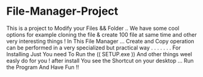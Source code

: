# File-Manager-Project
This is a project to Modify your Files && Folder ..
We have some cool options for example cloning the file & create 100 file at same time and other very interesting things ! 
In This File Manager ... Create and Copy operation can be performed in a very specialized but practical way 
.
.
.
.
.
.
.
For Installing Just You need To Run the  (( SETUP.exe )) And other things weel easly do for you !
after install You see the Shortcut on your desktop ... Run the Program And Have Fun !!
